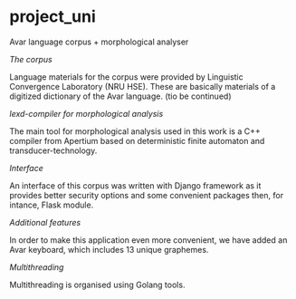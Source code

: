 # project_uni

Avar language corpus + morphological analyser

_The corpus_

Language materials for the corpus were provided by Linguistic Convergence Laboratory (NRU HSE). These are basically materials of a digitized dictionary of the Avar language. (tio be continued)

_lexd-compiler for morphological analysis_

The main tool for morphological analysis used in this work is a C++ compiler from Apertium based on deterministic finite automaton and transducer-technology.

_Interface_

An interface of this corpus was written with Django framework as it provides better security options and some convenient packages then, for intance, Flask module.

_Additional features_

In order to make this application even more convenient, we have added an Avar keyboard, which includes 13 unique graphemes.

_Multithreading_

Multithreading is organised using Golang tools.
